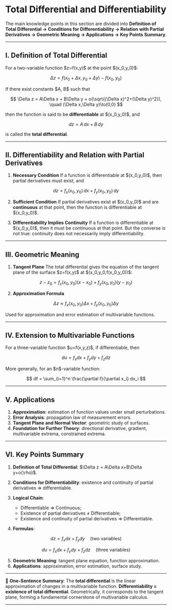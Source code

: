 


# Total Differential and Differentiability

The main knowledge points in this section are divided into **Definition of Total Differential → Conditions for Differentiability → Relation with Partial Derivatives → Geometric Meaning → Applications → Key Points Summary**.

---

## I. Definition of Total Differential

For a two-variable function \$z=f(x,y)\$ at the point \$(x\_0,y\_0)\$:

$$
\Delta z = f(x_0+\Delta x,y_0+\Delta y)-f(x_0,y_0)
$$

If there exist constants \$A, B\$ such that

$$
\Delta z = A\Delta x + B\Delta y + o(\sqrt{(\Delta x)^2+(\Delta y)^2}), \quad (\Delta x,\Delta y)\to(0,0)
$$

then the function is said to be **differentiable** at \$(x\_0,y\_0)\$, and

$$
dz = A\,dx + B\,dy
$$

is called the **total differential**.

---

## II. Differentiability and Relation with Partial Derivatives

1. **Necessary Condition**
   If a function is differentiable at \$(x\_0,y\_0)\$, then partial derivatives must exist, and

$$
dz = f_x(x_0,y_0)\,dx + f_y(x_0,y_0)\,dy
$$

2. **Sufficient Condition**
   If partial derivatives exist at \$(x\_0,y\_0)\$ and are **continuous** at that point, then the function is differentiable at \$(x\_0,y\_0)\$.

3. **Differentiability Implies Continuity**
   If a function is differentiable at \$(x\_0,y\_0)\$, then it must be continuous at that point.
   But the converse is not true: continuity does not necessarily imply differentiability.

---

## III. Geometric Meaning

1. **Tangent Plane**
   The total differential gives the equation of the tangent plane of the surface \$z=f(x,y)\$ at \$(x\_0,y\_0,f(x\_0,y\_0))\$:

$$
z-z_0 = f_x(x_0,y_0)(x-x_0) + f_y(x_0,y_0)(y-y_0)
$$

2. **Approximation Formula**

$$
\Delta z \approx f_x(x_0,y_0)\Delta x + f_y(x_0,y_0)\Delta y
$$

Used for approximation and error estimation of multivariable functions.

---

## IV. Extension to Multivariable Functions

For a three-variable function \$u=f(x,y,z)\$, if differentiable, then

$$
du = f_x dx + f_y dy + f_z dz
$$

More generally, for an \$n\$-variable function:

$$
df = \sum_{i=1}^n \frac{\partial f}{\partial x_i} dx_i
$$

---

## V. Applications

1. **Approximation**: estimation of function values under small perturbations.
2. **Error Analysis**: propagation law of measurement errors.
3. **Tangent Plane and Normal Vector**: geometric study of surfaces.
4. **Foundation for Further Theory**: directional derivative, gradient, multivariable extrema, constrained extrema.

---

## VI. Key Points Summary

1. **Definition of Total Differential**: \$\Delta z = A\Delta x+B\Delta y+o(\rho)\$.

2. **Conditions for Differentiability**: existence and continuity of partial derivatives ⇒ differentiable.

3. **Logical Chain**:

   * Differentiable ⇒ Continuous;
   * Existence of partial derivatives ≠ Differentiable;
   * Existence and continuity of partial derivatives ⇒ Differentiable.

4. **Formulas**:

$$
dz = f_x dx + f_y dy \quad (\text{two variables})
$$

$$
du = f_x dx + f_y dy + f_z dz \quad (\text{three variables})
$$

5. **Geometric Meaning**: tangent plane equation, function approximation.
6. **Applications**: approximation, error estimation, surface study.

---

📌 **One-Sentence Summary**:
The **total differential** is the linear approximation of changes in a multivariable function. **Differentiability = existence of total differential**. Geometrically, it corresponds to the tangent plane, forming a fundamental cornerstone of multivariable calculus.

---

